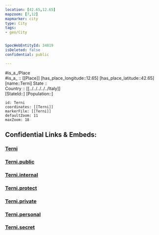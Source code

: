 ```yaml
---
location: [42.65,12.65] 
mapzoom: [7,12] 
mapmarker: city 
type: City
tags:
- geo/City


SpocWebEntityId: 34819
isDeleted: false
confidential: public

---
```

#is_a_/Place  
#is_a_ :: [[Place]] 
[has_place_longitude::12.65] 
[has_place_latitude::42.65] 
[name::Terni] 
State ::  
Country :: [[../../../../../Italy]]  
[StateId::] 
[Population::] 



```leaflet
id: Terni
coordinates: [[Terni]] 
markerFile: [[Terni]] 
defaultZoom: 11 
maxZoom: 18
```


## Confidential Links & Embeds: 

### [Terni](/_Standards/Earth/Continent/Europe/Europe~South/Italy/regions~Italy/Umbria/Terni.Province/City/Terni.md) 

### [Terni.public](/_public/Earth/Continent/Europe/Europe~South/Italy/regions~Italy/Umbria/Terni.Province/City/Terni.public.md) 

### [Terni.internal](/_internal/Earth/Continent/Europe/Europe~South/Italy/regions~Italy/Umbria/Terni.Province/City/Terni.internal.md) 

### [Terni.protect](/_protect/Earth/Continent/Europe/Europe~South/Italy/regions~Italy/Umbria/Terni.Province/City/Terni.protect.md) 

### [Terni.private](/_private/Earth/Continent/Europe/Europe~South/Italy/regions~Italy/Umbria/Terni.Province/City/Terni.private.md) 

### [Terni.personal](/_personal/Earth/Continent/Europe/Europe~South/Italy/regions~Italy/Umbria/Terni.Province/City/Terni.personal.md) 

### [Terni.secret](/_secret/Earth/Continent/Europe/Europe~South/Italy/regions~Italy/Umbria/Terni.Province/City/Terni.secret.md)

